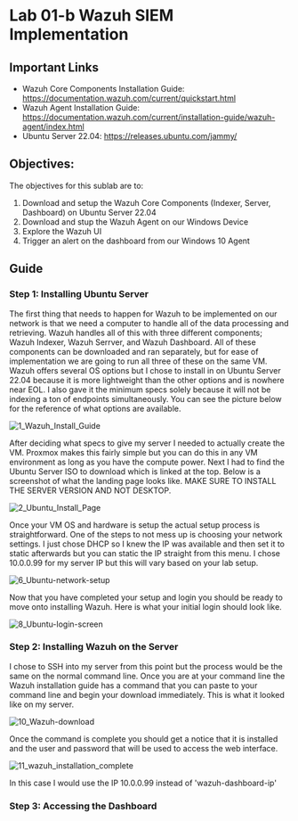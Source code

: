 # Lab 01-b Wazuh SIEM Implementation

## Important Links
- Wazuh Core Components Installation Guide: https://documentation.wazuh.com/current/quickstart.html
- Wazuh Agent Installation Guide: https://documentation.wazuh.com/current/installation-guide/wazuh-agent/index.html
- Ubuntu Server 22.04: https://releases.ubuntu.com/jammy/

## Objectives:
The objectives for this sublab are to:
1. Download and setup the Wazuh Core Components (Indexer, Server, Dashboard) on Ubuntu Server 22.04
2. Download and stup the Wazuh Agent on our Windows Device
3. Explore the Wazuh UI
4. Trigger an alert on the dashboard from our Windows 10 Agent

## Guide
### Step 1: Installing Ubuntu Server
The first thing that needs to happen for Wazuh to be implemented on our network is that we need a computer to handle all of the data processing and retrieving. Wazuh handles all of this with three different components; Wazuh Indexer, Wazuh Serrver, and Wazuh Dashboard. All of these components can be downloaded and ran separately, but for ease of implementation we are going to run all three of these on the same VM. Wazuh offers several OS options but I chose to install in on Ubuntu Server 22.04 because it is more lightweight than the other options and is nowhere near EOL. I also gave it the minimum specs solely because it will not be indexing a ton of endpoints simultaneously. You can see the picture below for the reference of what options are available. 

![1_Wazuh_Install_Guide](https://github.com/user-attachments/assets/b6f03aee-df0a-4064-b29a-2fa6870dfce7)

After deciding what specs to give my server I needed to actually create the VM. Proxmox makes this fairly simple but you can do this in any VM environment as long as you have the compute power. Next I had to find the Ubuntu Server ISO to download which is linked at the top. Below is a screenshot of what the landing page looks like. MAKE SURE TO INSTALL THE SERVER VERSION AND NOT DESKTOP. 

![2_Ubuntu_Install_Page](https://github.com/user-attachments/assets/da6db5a0-d518-4dba-a8ef-b494e46cff18)

Once your VM OS and hardware is setup the actual setup process is straightforward. One of the steps to not mess up is choosing your network settings. I just chose DHCP so I knew the IP was available and then set it to static afterwards but you can static the IP straight from this menu. I chose 10.0.0.99 for my server IP but this will vary based on your lab setup. 

![6_Ubuntu-network-setup](https://github.com/user-attachments/assets/13c47a42-6915-4984-b461-d7ca3302812c)

Now that you have completed your setup and login you should be ready to move onto installing Wazuh. Here is what your initial login should look like.

![8_Ubuntu-login-screen](https://github.com/user-attachments/assets/773327bb-83c1-4e36-b96a-cff5fd0cb170)

### Step 2: Installing Wazuh on the Server
I chose to SSH into my server from this point but the process would be the same on the normal command line. Once you are at your command line the Wazuh installation guide has a command that you can paste to your command line and begin your download immediately. This is what it looked like on my server. 

![10_Wazuh-download](https://github.com/user-attachments/assets/d2551a78-db21-4d3c-b591-22f31149d845)

Once the command is complete you should get a notice that it is installed and the user and password that will be used to access the web interface.

![11_wazuh_installation_complete](https://github.com/user-attachments/assets/85bc5735-91ae-4946-ac45-55df36a048ef)

In this case I would use the IP 10.0.0.99 instead of 'wazuh-dashboard-ip'

### Step 3: Accessing the Dashboard

